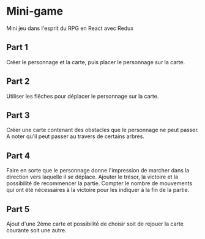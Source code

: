 # Mini-game

Mini jeu dans l'esprit du RPG en React avec Redux

## Part 1

Créer le personnage et la carte, puis placer le personnage sur la carte.

## Part 2

Utiliser les flêches pour déplacer le personnage sur la carte.

## Part 3

Créer une carte contenant des obstacles que le personnage ne peut passer. A noter qu'il peut passer au travers de certains arbres.

## Part 4

Faire en sorte que le personnage donne l'impression de marcher dans la direction vers laquelle il se déplace.
Ajouter le trésor, la victoire et la possibilité de recommencer la partie.
Compter le nombre de mouvements qui ont été nécessaires à la victoire pour les indiquer à la fin de la partie.

## Part 5

Ajout d'une 2ème carte et possibilité de choisir soit de rejouer la carte courante soit une autre.
